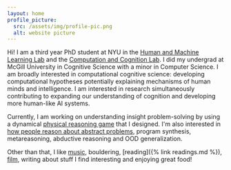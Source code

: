 ```yaml
---
layout: home
profile_picture:
  src: /assets/img/profile-pic.png
  alt: website picture
---
```


Hi! I am a third year PhD student at NYU in the [Human and Machine Learning Lab](https://lake-lab.github.io/) and the [Computation and Cognition Lab](http://gureckislab.org/). I did my undergrad at McGill University in Cognitive Science with a minor in Computer Science. I am broadly interested in computational cognitive science: developing computational hypotheses potentially explaining mechanisms of human minds and intelligence. I am interested in research simultaneously contributing to expanding our understanding of cognition and developing more human-like AI systems.

Currently, I am working on understanding insight problem-solving by using a dynamical [physical reasoning game](https://exps.gureckislab.org/e/blue-gigantic-golf/#/) that I designed. I'm also interested in [how people reason about abstract problems](https://arc-visualizations.github.io), program synthesis, metareasoning, abductive reasoning and OOD generalization.

Other than that, I like [music](https://soundcloud.com/solim-legris), bouldering, [reading]({% link readings.md %}), [film](https://boxd.it/7GDUv), writing about stuff I find interesting and enjoying great food!
